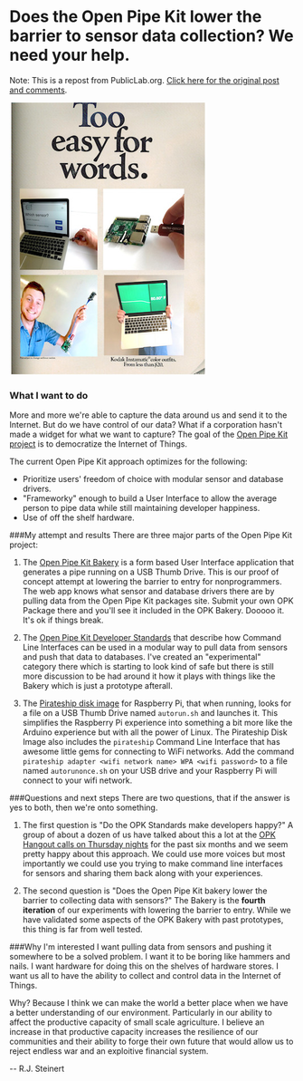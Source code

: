 # Does the Open Pipe Kit lower the barrier to sensor data collection? We need your help.
Note: This is a repost from PublicLab.org. [Click here for the original post and comments](http://publiclab.org/notes/rjstatic/07-21-2015/does-the-open-pipe-kit-lower-the-barrier-to-sensor-data-collection-we-need-your-help).

![Too easy for words?](images/too-easy-for-words.jpg)

### What I want to do
More and more we're able to capture the data around us and send it to the Internet. But do we have control of our data? What if a corporation hasn't made a widget for what we want to capture? The goal of the [Open Pipe Kit project](http://openpipekit.org) is to democratize the Internet of Things.

The current Open Pipe Kit approach optimizes for the following:

- Prioritize users' freedom of choice with modular sensor and database drivers.
- "Frameworky" enough to build a User Interface to allow the average person to pipe data while still maintaining developer happiness.
- Use of off the shelf hardware.

###My attempt and results
There are three major parts of the Open Pipe Kit project: 

1) The [Open Pipe Kit Bakery](http://openpipekit.github.io/opk-bakery/) is a form based User Interface application that generates a pipe running on a USB Thumb Drive. This is our proof of concept attempt at lowering the barrier to entry for nonprogrammers. The web app knows what sensor and database drivers there are by pulling data from the Open Pipe Kit packages site. Submit your own OPK Package there and you'll see it included in the OPK Bakery. Dooooo it. It's ok if things break.

2) The [Open Pipe Kit Developer Standards](http://openpipekit.github.io/wiki/index.html#!developer.md) that describe how Command Line Interfaces can be used in a modular way to pull data from sensors and push that data to databases. I've created an "experimental" category there which is starting to look kind of safe but there is still more discussion to be had around it how it plays with things like the Bakery which is just a prototype afterall.

3) The [Pirateship disk image](http://pirate.sh) for Raspberry Pi, that when running, looks for a file on a USB Thumb Drive named `autorun.sh` and launches it. This simplifies the Raspberry Pi experience into something a bit more like the Arduino experience but with all the power of Linux. The Pirateship Disk Image also includes the `pirateship` Command Line Interface that has awesome little gems for connecting to WiFi networks. Add the command `pirateship adapter <wifi network name> WPA <wifi password>` to a file named `autorunonce.sh` on your USB drive and your Raspberry Pi will connect to your wifi network.

###Questions and next steps
There are two questions, that if the answer is yes to both, then we're onto something.

1) The first question is "Do the OPK Standards make developers happy?" A group of about a dozen of us have talked about this a lot at the [OPK Hangout calls on Thursday nights](http://openpipekit.github.io/wiki/index.html#!developer.md#Support) for the past six months and we seem pretty happy about this approach. We could use more voices but most importantly we could use you trying to make command line interfaces for sensors and sharing them back along with your experiences.

2) The second question is "Does the Open Pipe Kit bakery lower the barrier to collecting data with sensors?" The Bakery is the __fourth iteration__ of our experiments with lowering the barrier to entry. While we have validated some aspects of the OPK Bakery with past prototypes, this thing is far from well tested. 


###Why I'm interested
I want pulling data from sensors and pushing it somewhere to be a solved problem. I want it to be boring like hammers and nails. I want hardware for doing this on the shelves of hardware stores. I want us all to have the ability to collect and control data in the Internet of Things. 

Why? Because I think we can make the world a better place when we have a better understanding of our environment. Particularly in our ability to affect the productive capacity of small scale agriculture. I believe an increase in that productive capacity increases the resilience of our communities and their ability to forge their own future that would allow us to reject endless war and an exploitive financial system.

-- R.J. Steinert
